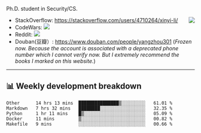 Ph.D. student in Security/CS.

<img align="right" src="https://github-readme-stats.vercel.app/api?username=li-xin-yi&count_private=true&show_icons=true&hide_title=true&theme=tokyonight" />

- StackOverflow: https://stackoverflow.com/users/4710264/xinyi-li/
- CodeWars: [![](https://www.codewars.com/users/xy-li/badges/micro)](https://www.codewars.com/users/xy-li/)
- Reddit: [![](https://img.shields.io/reddit/user-karma/combined/xy-li?style=social)](https://www.reddit.com/user/xy-li/)
- Douban(豆瓣）: https://www.douban.com/people/yangzhou301  (*Frozen now. Because the account is associated with a deprecated phone number which I cannot verify now. But I extremely recommend the books I marked on this website.*)

---

## 📊 Weekly development breakdown

<!--START_SECTION:waka-->
```text
Other      14 hrs 13 mins  ███████████████▒░░░░░░░░░   61.01 % 
Markdown   7 hrs 32 mins   ████████░░░░░░░░░░░░░░░░░   32.35 % 
Python     1 hr 11 mins    █▒░░░░░░░░░░░░░░░░░░░░░░░   05.09 % 
Docker     11 mins         ▒░░░░░░░░░░░░░░░░░░░░░░░░   00.82 % 
Makefile   9 mins          ░░░░░░░░░░░░░░░░░░░░░░░░░   00.66 % 
```
<!--END_SECTION:waka-->
